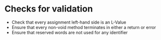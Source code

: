 # Checks for validation

 * Check that every assignment left-hand side is an L-Value
 * Ensure that every non-void method terminates in either a return or error
 * Ensure that reserved words are not used for any identifier